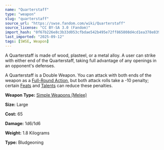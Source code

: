 ```yaml
---
name: "Quarterstaff"
type: "weapon"
slug: "quarterstaff"
source_url: "https://swse.fandom.com/wiki/Quarterstaff"
source_license: "CC BY-SA 3.0 (Fandom)"
import_hash: "0f67b226e8c3b33d053cfbdae542b495e72ff865808d4cd1ea378e83962e5072"
last_imported: "2025-09-12"
tags: [SWSE, Weapon]
---
```

A Quarterstaff is made of wood, plasteel, or a metal alloy. A user can strike with either end of the Quarterstaff, taking full advantage of any openings in an opponent's defenses.

A Quarterstaff is a Double Weapon. You can attack with both ends of the weapon as a [Full-Round Action](https://swse.fandom.com/wiki/Full-Round_Action), but both attack rolls take a -10 penalty; certain [Feats](https://swse.fandom.com/wiki/Feats) and [Talents](https://swse.fandom.com/wiki/Talents) can reduce these penalties.

**Weapon Type:** [Simple Weapons (Melee)](https://swse.fandom.com/wiki/Simple_Weapons_(Melee))

**Size:** Large

**Cost:** 65

**Damage:** 1d6/1d6

**Weight:** 1.8 Kilograms

**Type:** Bludgeoning